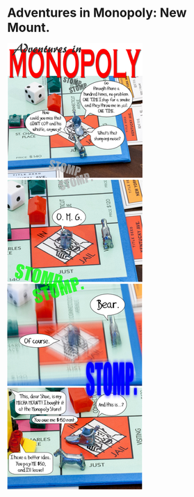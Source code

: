 # Adventures in Monopoly: New Mount.

[![](../uploads/2012/12/aim-mount.png "Adventures in Monopoly: A New Mount")](../uploads/2012/12/aim-mount.png)
